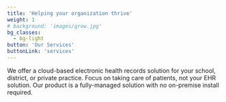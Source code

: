 ```yaml
---
title: 'Helping your organization thrive'
weight: 1
# background: 'images/grow.jpg'
bg_classes:
  - bg-light
button: 'Our Services'
buttonLink: 'services'
---
```


We offer a cloud-based electronic health records solution for your school, district, or private practice. Focus on taking care of patients, not your EHR solution. Our product is a fully-managed solution with no on-premise install required.